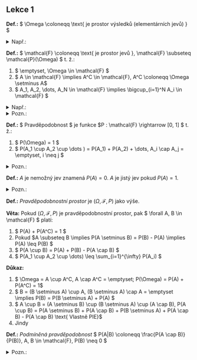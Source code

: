 ## Lekce 1

**Def.:** $ \Omega \coloneqq \text{ je prostor výsledků (elementárních jevů) } $

<details>
<summary>Např.:</summary>

* Pro 1 hod kostkou $\Omega = \{1, 2, 3, 4, 5, 6\} = [6]$
* Pro 2 hody kostkou $\Omega = [6]^2$

</details>

**Def.:** $ \mathcal{F} \coloneqq \text{ je prostor jevů }, \mathcal{F} \subseteq \mathcal{P}(\Omega) $ t. ž.:

1) $ \emptyset, \Omega \in \mathcal{F} $
2) $ A \in \mathcal{F} \implies A^C \in \mathcal{F}, A^C \coloneqq \Omega \setminus A$
3) $ A_1, A_2, \dots, A_N \in \mathcal{F} \implies \bigcup_{i=1}^N A_i \in \mathcal{F} $

<details>
<summary>Např.:</summary>

* $ \{2, 4, 6\} \subseteq \mathcal{P}(\Omega) $, tedy padlo sudé číslo
* $ \{(1, 1), (2, 2), \dots , (6, 6)\} \in \mathcal{F} $, tedy padla stejná čísla

</details>

<details>
<summary>Pozn.:</summary>

Proč nedefinovat $ \mathcal{F} = \mathcal{P}(\Omega) $ ? Protože např. pro terč by se to mohlo chovat divně a tak je vyřadíme. Nebo se pomocí TEMNO dá vytvořit divná množina, u které nelze určit velikost a tedy ani pravděpodobnost.

</details>

**Def.:** $ Pravděpodobnost $ je funkce $P : \mathcal{F} \rightarrow [0, 1] $ t. ž.:

1) $ P(\Omega) = 1 $
2) $ P(A_1 \cup A_2 \cup \dots ) = P(A_1) + P(A_2) + \dots, A_i \cap A_j = \emptyset, i \neq j $

<details>
<summary>Pozn.:</summary>

$ P(\text{ něco se stalo }) = 1 $, pokus nějak dopadl
$ P(\emptyset) = P(\emptyset \cup \emptyset) = P(\emptyset) + P(\emptyset) \implies P(\emptyset) = 0 $
Vlastnost 2 lze škálovat i pro $\infty$ disjunktních množin

</details>

**Def.:** $A$ je nemožný jev znamená $P(A) = 0$. $A$ je jistý jev pokud $P(A) = 1$.

<details>
<summary>Pozn.:</summary>

$A$ je jistý jev. Spíše se říká "skoro jistý", zkracuje se s. j.

</details>

**Def.:** $Pravděpodobnostní$ $prostor$ je $(\Omega, \mathcal{F}, P)$ jako výše.

**Věta:** Pokud $(\Omega, \mathcal{F}, P)$ je pravděpodobnostní prostor, pak $ \forall A, B \in \mathcal{F} $ platí:

1) $ P(A) + P(A^C) = 1 $
2) Pokud $A \subseteq B \implies P(A \setminus B) = P(B) - P(A) \implies P(A) \leq P(B) $
3) $ P(A \cup B) = P(A) + P(B) - P(A \cap B) $
4) $ P(A_1 \cup A_2 \cup \dots) \leq \sum_{i=1}^{\infty} P(A_i) $

**Důkaz:**

1) $ \Omega = A \cup A^C, A \cap A^C = \emptyset; P(\Omega) = P(A) + P(A^C) = 1$
2) $ B = (B \setminus A) \cup A, (B \setminus A) \cap A = \emptyset  \implies P(B) = P(B \setminus A) + P(A) $
3) $ A \cup B = (A \setminus B) \cup (B \setminus A) \cup (A \cap B), P(A \cup B) = P(A \setminus B) + P(A \cap B) + P(B \setminus A) + P(A \cap B) - P(A \cap B) \text{  Vlastně PIE}$
4) Jindy

**Def.:** $Podmíněná$ $pravděpodobnost$ $ P(A|B) \coloneqq \frac{P(A \cap B)}{P(B)}, A, B \in \mathcal{F}, P(B) \neq 0 $

<details>
<summary>Pozn.:</summary>

1. Udává novou pravděpodobnost, kde se "$ \Omega = B $"
2. Pro podmíněnou pravděpodobnost platí všechna pravidla pro pravděpodobnost. Tedy ty body z věty výše.

</details>
